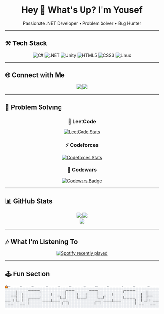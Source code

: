 <h1 align="center">Hey 👋 What's Up? I'm Yousef</h1>

<p align="center">
  Passionate .NET Developer • Problem Solver • Bug Hunter
</p>

---

## ⚒️ Tech Stack

<div align="center">
  <img src="https://cdn.jsdelivr.net/gh/devicons/devicon/icons/csharp/csharp-original.svg" height="60" alt="C#" />
  <img src="https://cdn.jsdelivr.net/gh/devicons/devicon/icons/dot-net/dot-net-original.svg" height="60" alt=".NET" />
  <img src="https://cdn.jsdelivr.net/gh/devicons/devicon/icons/unity/unity-original.svg" height="60" alt="Unity" />
  <img src="https://cdn.jsdelivr.net/gh/devicons/devicon/icons/html5/html5-original.svg" height="60" alt="HTML5" />
  <img src="https://cdn.jsdelivr.net/gh/devicons/devicon/icons/css3/css3-original.svg" height="60" alt="CSS3" />
  <img src="https://cdn.jsdelivr.net/gh/devicons/devicon/icons/linux/linux-original.svg" height="60" alt="Linux" />
</div>


---

## 🌐 Connect with Me  

<div align="center">
  <a href="https://www.linkedin.com/in/yousef-waleed-6555472a6/">
    <img src="https://img.shields.io/badge/LinkedIn-%230077B5?style=for-the-badge&logo=linkedin&logoColor=white" />
  </a>
  <a href="https://discord.com/users/494954574289960960">
    <img src="https://img.shields.io/badge/Discord-%237289DA?style=for-the-badge&logo=discord&logoColor=white" />
  </a>
</div>

---

## 🧩 Problem Solving

<div align="center">
  <h3>🧩 LeetCode</h3>
  <a href="https://leetcode.com/joewaleed/">
    <img src="https://leetcard.jacoblin.cool/joewaleed?theme=dark&font=Baloo%202&ext=heatmap" alt="LeetCode Stats" />
  </a>
</div>

<div align="center">
  <h3>⚡ Codeforces</h3>
  <a href="https://codeforces.com/profile/Yousef_Waleed">
    <img src="https://codeforces-readme-stats.vercel.app/api/card?username=Yousef_Waleed&theme=tokyonight" alt="Codeforces Stats" />
  </a>
</div>

<div align="center">
  <h3>🥋 Codewars</h3>
  <a href="https://www.codewars.com/users/joewaleed">
    <img src="https://www.codewars.com/users/joewaleed/badges/large" alt="Codewars Badge" />
  </a>
</div>

---

## 📊 GitHub Stats  

<div align="center">
  <img src="https://github-readme-stats.vercel.app/api/top-langs?username=joewaleed&layout=compact&theme=tokyonight" height="150" disabled/>
  <img src="https://github-readme-stats.vercel.app/api?username=joewaleed&show_icons=true&theme=tokyonight" height="150" disabled/>
</div>

<div align="center">
  <img src="https://github-profile-trophy.vercel.app/?username=joewaleed&theme=tokyonight&no-frame=true&no-bg=true&row=1&margin-w=8" disabled/>
</div>

---

## 🎶 What I’m Listening To  

<div align="center">
  <a href="https://open.spotify.com/user/flm49unhqejg30ylp7dnnviqu">
    <img src="https://spotify-recently-played-readme.vercel.app/api?user=flm49unhqejg30ylp7dnnviqu&count=5&unique=true" alt="Spotify recently played" />
  </a>
</div>

---

## 🕹️ Fun Section  

<picture>
  <source media="(prefers-color-scheme: dark)" srcset="https://raw.githubusercontent.com/joewaleed/joewaleed/output/pacman-contribution-graph-dark.svg">
  <source media="(prefers-color-scheme: light)" srcset="https://raw.githubusercontent.com/joewaleed/joewaleed/output/pacman-contribution-graph.svg">
  <img alt="pacman contribution graph" src="https://raw.githubusercontent.com/joewaleed/joewaleed/output/pacman-contribution-graph.svg">
</picture>
